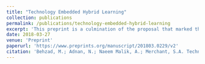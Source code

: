 ```yaml
---
title: "Technology Embedded Hybrid Learning"
collection: publications
permalink: /publications/technology-embedded-hybrid-learning
excerpt: 'This preprint is a culmination of the proposal that marked the introduction of hybrid courses to COMSATS Institute of Information Technology, and the evolution of its model as an amalgam of the traditional class room model augmented with the aid of state-of-the-art online learning technologies. Two hybrid courses were offered to full-time students, with all the courses in traditional classroom mode, except one course offered as hybrid course, with both synchornous and asynchronous learning modalities. A survey and its results of the pilot program are presented.'
date: 2018-03-27
venue: 'Preprint'
paperurl: 'https://www.preprints.org/manuscript/201803.0229/v2'
citation: 'Behzad, M.; Adnan, N.; Naeem Malik, A.; Merchant, S.A. Technology-Embedded Hybrid Learning. Preprints 2018, 2018030229. https://doi.org/10.20944/preprints201803.0229.v2'
---
```

